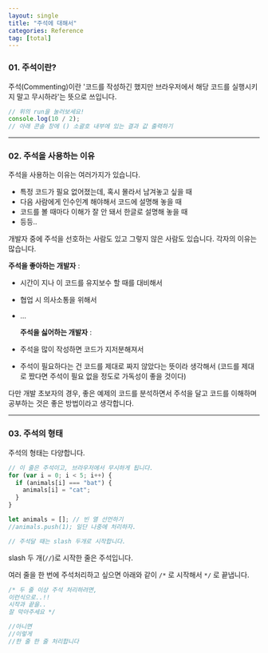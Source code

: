 ```yaml
---
layout: single
title: "주석에 대해서"
categories: Reference
tag: [total]
---
```


### 01. 주석이란?

주석(Commenting)이란 '코드를 작성하긴 했지만 브라우저에서 해당 코드를 실행시키지 말고 무시하라'는 뜻으로 쓰입니다.

```js
// 위의 run을 눌러보세요!
console.log(10 / 2);
// 아래 콘솔 창에 () 소괄호 내부에 있는 결과 값 출력하기
```

---

### 02. 주석을 사용하는 이유

주석을 사용하는 이유는 여러가지가 있습니다.

- 특정 코드가 필요 없어졌는데, 혹시 몰라서 남겨놓고 싶을 때
- 다음 사람에게 인수인계 해야해서 코드에 설명해 놓을 때
- 코드를 볼 때마다 이해가 잘 안 돼서 한글로 설명해 놓을 때
- 등등..

개발자 중에 주석을 선호하는 사람도 있고 그렇지 않은 사람도 있습니다. 각자의 이유는 많습니다.

**주석을 좋아하는 개발자** :

- 시간이 지나 이 코드를 유지보수 할 때를 대비해서
- 협업 시 의사소통을 위해서
- ...

  **주석을 싫어하는 개발자** :

- 주석을 많이 작성하면 코드가 지저분해져서
- 주석이 필요하다는 건 코드를 제대로 짜지 않았다는 뜻이라 생각해서 (코드를 제대로 짰다면 주석이 필요 없을 정도로 가독성이 좋을 것이다)

다만 개발 초보자의 경우, 좋은 예제의 코드를 분석하면서 주석을 달고 코드를 이해하며 공부하는 것은 좋은 방법이라고 생각합니다.

---

### 03. 주석의 형태

주석의 형태는 다양합니다.

```js
// 이 줄은 주석이고, 브라우저에서 무시하게 됩니다.
for (var i = 0; i < 5; i++) {
  if (animals[i] === "bat") {
    animals[i] = "cat";
  }
}

let animals = []; // 빈 열 선언하기
//animals.push(1); 일단 나중에 처리하자.

// 주석달 때는 slash 두개로 시작합니다.
```

slash 두 개(`//`)로 시작한 줄은 주석입니다.

여러 줄을 한 번에 주석처리하고 싶으면 아래와 같이 `/*` 로 시작해서 `*/` 로 끝냅니다.

```js
/* 두 줄 이상 주석 처리하려면, 
이런식으로..!! 
시작과 끝을..
잘 막아주세요 */

//아니면
//이렇게
//한 줄 한 줄 처리합니다
```
